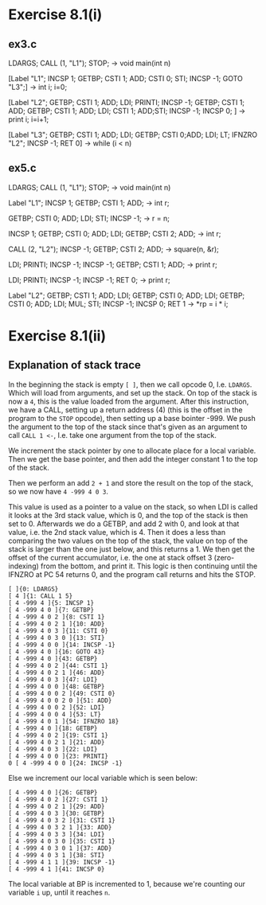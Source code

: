 # Exercise 8.1(i)
## ex3.c
LDARGS; CALL (1, "L1"); STOP;                               ->              void main(int n)

[Label "L1"; INCSP 1; GETBP; CSTI 1; ADD; CSTI 0; STI; INCSP -1; GOTO "L3";]    ->    int i; i=0; 


[Label "L2"; GETBP; CSTI 1; ADD; LDI; PRINTI; INCSP -1; GETBP; CSTI 1; ADD; GETBP; CSTI 1; ADD; LDI; CSTI 1; ADD;STI; INCSP -1; INCSP 0; ]                                                  ->              print i; i=i+1;


[Label "L3"; GETBP; CSTI 1; ADD; LDI; GETBP; CSTI 0;ADD; LDI; LT; IFNZRO "L2"; INCSP -1; RET 0]         -> while (i < n)

## ex5.c
LDARGS; CALL (1, "L1"); STOP;                               ->              void main(int n)

Label "L1"; INCSP 1; GETBP; CSTI 1; ADD;                    ->              int r; 

GETBP; CSTI 0; ADD; LDI; STI; INCSP -1;                     ->              r = n;

INCSP 1; GETBP; CSTI 0; ADD; LDI; GETBP; CSTI 2; ADD;       ->              int r;

CALL (2, "L2"); INCSP -1; GETBP; CSTI 2; ADD;               ->              square(n, &r);

LDI; PRINTI; INCSP -1; INCSP -1; GETBP; CSTI 1; ADD;        ->              print r;

LDI; PRINTI; INCSP -1; INCSP -1; RET 0;                     ->              print r;


Label "L2"; GETBP; CSTI 1; ADD; LDI; GETBP; CSTI 0; ADD; LDI; GETBP; CSTI 0; ADD; LDI; MUL; STI; INCSP -1; INCSP 0; RET 1   -> *rp = i * i;

# Exercise 8.1(ii)
## Explanation of stack trace
In the beginning the stack is empty `[ ]`, then we call opcode 0, I.e. `LDARGS`.  Which will load from arguments, and set up the stack. On top of the stack is now a `4`, this is the value loaded from the argument. After this instruction, we have a CALL, setting up a return address (4) (this is the offset in the program to the `STOP` opcode), then setting up a base bointer -999.  We push the argument to the top of the stack since that's given as an argument to call `CALL 1 <-`, I.e. take one argument from the top of the stack.

We increment the stack pointer by one to allocate place for a local variable. Then we get the base pointer, and then add the integer constant 1 to the top of the stack. 

Then we perform an add `2 + 1` and store the result on the top of the stack, so we now have `4 -999 4 0 3`. 

This value is used as a pointer to a value on the stack, so when LDI is called it looks at the 3rd stack value, which is 0, and the top of the stack is then set to 0. Afterwards we do a GETBP, and add 2 with 0, and look at that value, i.e. the 2nd stack value, which is 4. Then it does a less than comparing the two values on the top of the stack, the value on top of the stack is larger than the one just below, and this returns a 1. We then get the offset of the current accumulator, i.e. the one at stack offset 3 (zero-indexing) from the bottom, and print it. This logic is then continuing until the IFNZRO at PC 54 returns 0, and the program call returns and hits the STOP. 

```
[ ]{0: LDARGS}
[ 4 ]{1: CALL 1 5}
[ 4 -999 4 ]{5: INCSP 1}
[ 4 -999 4 0 ]{7: GETBP}
[ 4 -999 4 0 2 ]{8: CSTI 1}
[ 4 -999 4 0 2 1 ]{10: ADD}
[ 4 -999 4 0 3 ]{11: CSTI 0}
[ 4 -999 4 0 3 0 ]{13: STI}
[ 4 -999 4 0 0 ]{14: INCSP -1}
[ 4 -999 4 0 ]{16: GOTO 43}
[ 4 -999 4 0 ]{43: GETBP}
[ 4 -999 4 0 2 ]{44: CSTI 1}
[ 4 -999 4 0 2 1 ]{46: ADD}
[ 4 -999 4 0 3 ]{47: LDI}
[ 4 -999 4 0 0 ]{48: GETBP}
[ 4 -999 4 0 0 2 ]{49: CSTI 0}
[ 4 -999 4 0 0 2 0 ]{51: ADD}
[ 4 -999 4 0 0 2 ]{52: LDI}
[ 4 -999 4 0 0 4 ]{53: LT}
[ 4 -999 4 0 1 ]{54: IFNZRO 18}
[ 4 -999 4 0 ]{18: GETBP}
[ 4 -999 4 0 2 ]{19: CSTI 1}
[ 4 -999 4 0 2 1 ]{21: ADD}
[ 4 -999 4 0 3 ]{22: LDI}
[ 4 -999 4 0 0 ]{23: PRINTI}
0 [ 4 -999 4 0 0 ]{24: INCSP -1}
```


Else we increment our local variable which is seen below:
```
[ 4 -999 4 0 ]{26: GETBP}
[ 4 -999 4 0 2 ]{27: CSTI 1}
[ 4 -999 4 0 2 1 ]{29: ADD}
[ 4 -999 4 0 3 ]{30: GETBP}
[ 4 -999 4 0 3 2 ]{31: CSTI 1}
[ 4 -999 4 0 3 2 1 ]{33: ADD}
[ 4 -999 4 0 3 3 ]{34: LDI}
[ 4 -999 4 0 3 0 ]{35: CSTI 1}
[ 4 -999 4 0 3 0 1 ]{37: ADD}
[ 4 -999 4 0 3 1 ]{38: STI}
[ 4 -999 4 1 1 ]{39: INCSP -1}
[ 4 -999 4 1 ]{41: INCSP 0}
```
The local variable at BP is incremented to 1, because we're counting our variable `i` up, until it reaches `n`.

